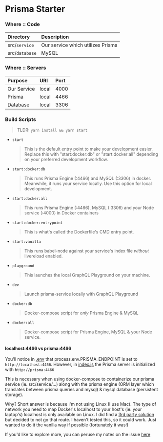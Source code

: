 # Prisma Starter

### Where :: Code

| Directory      | Description                       |
| :------------- | :-------------------------------- |
| src/`service`  | Our service which utilizes Prisma |
| src/`database` | MySQL                             |

### Where :: Servers

| Purpose     | URI   | Port |
| :---------- | :---- | :--- |
| Our Service | local | 4000 |
| Prisma      | local | 4466 |
| Database    | local | 3306 |

### Build Scripts

> TLDR:
> `yarn install && yarn start`

- `start`

  > This is the default entry point to make your development easier. Replace this with "start:docker:db" or "start:docker:all" depending on your preferred development workflow.

- `start:docker:db`

  > This runs Prisma Engine (:4466) and MySQL (:3306) in docker. Meanwhile, it runs your service locally. Use this option for local development.

- `start:docker:all`

  > This runs Prisma Engine (:4466), MySQL (:3306) and your Node service (:4000) in Docker containers

- `start:docker:entrypoint`

  > This is what's called the Dockerfile's CMD entry point.

- `start:vanilla`

  > This runs babel-node against your service's index file _without_ livereload enabled.

- `playground`

  > This launches the local GraphQL Playground on your machine.

- `dev`

  > Launch prisma-service locally with GraphQL Playground

- `docker:db`

  > Docker-compose script for _only_ Prisma Engine & MySQL

- `docker:all`
  > Docker-compose script for Prisma Engine, MySQL & your Node service.

#### localhost:4466 vs prisma:4466

You'll notice in [.env](./.env) that process.env.PRISMA_ENDPOINT is set to `http://localhost:4466`. However, in [index.js](./src/service/index.js) the Prisma server is initialized with `http://prisma:4466`

This is necessary when using docker-compose to containerize our prisma service (ie. src/service/...) along with the prisma engine (ORM layer which translates between prisma queries and mysql) & mysql database (persistent storage).

Why?
Short answer is because I'm not using Linux (I use Mac). The type of network you need to map Docker's localhost to your host's (ie. your laptop's) localhost is only available on Linux. I did find a [3rd party solution](https://github.com/mal/docker-for-mac-host-bridge) but decided to not go that route. I haven't tested this, so it could work. Just wanted to do it the vanilla way if possible (fortunately it was!)

If you'd like to explore more, you can peruse my notes on the issue [here](./docs/Docker_Localhost_Access_Issue.pdf)
